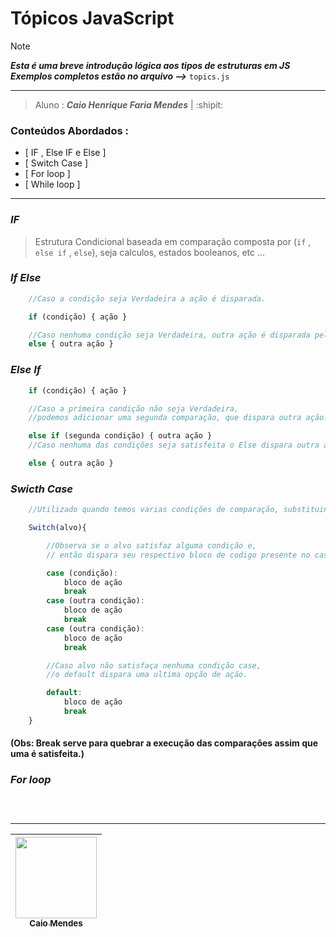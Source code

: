 
# **Tópicos JavaScript**

> [!NOTE]
> ***Esta é uma breve introdução lógica aos tipos de estruturas em JS***
> ***Exemplos completos estão no arquivo -->*** <span>`topics.js`</span>

---
> Aluno : ***Caio Henrique Faria Mendes*** | :shipit:

### **Conteúdos Abordados** :

- [ IF , Else IF e Else ]
- [ Switch Case ]
- [ For loop ]
- [ While loop ]

---
### _IF_
> Estrutura Condicional baseada em comparação composta por (`if` , `else if` , `else`), seja calculos, estados booleanos, etc ... 

### _If Else_

```JavaScript
    //Caso a condição seja Verdadeira a ação é disparada.

    if (condição) { ação } 

    //Caso nenhuma condição seja Verdadeira, outra ação é disparada pelo else.
    else { outra ação } 
```
### _Else If_

```JavaScript
    if (condição) { ação } 

    //Caso a primeira condição não seja Verdadeira, 
    //podemos adicionar uma segunda comparação, que dispara outra ação.

    else if (segunda condição) { outra ação }
    //Caso nenhuma das condições seja satisfeita o Else dispara outra ação.

    else { outra ação }
```
### _Swicth Case_
```JavaScript
    //Utilizado quando temos varias condições de comparação, substituindo o uso do If.

    Switch(alvo){

        //Observa se o alvo satisfaz alguma condição e,
        // então dispara seu respectivo bloco de codigo presente no case.

        case (condição):
            bloco de ação
            break
        case (outra condição):
            bloco de ação
            break
        case (outra condição):
            bloco de ação
            break

        //Caso alvo não satisfaça nenhuma condição case,
        //o default dispara uma ultima opção de ação.

        default:
            bloco de ação
            break
    }
```
#### (Obs: Break serve para quebrar a execução das comparações assim que uma é satisfeita.)

### _For loop_
```JavaScript
    
    
```
---


| [<img loading="lazy" src="https://avatars.githubusercontent.com/u/129559720?s=400&u=00e5ce096d7d7820bf6eab559b6ed448e7ebce60&v=4" width="130px;"><br><sub> Caio Mendes </sub>](https://github.com/zCaio79)
|:-:|